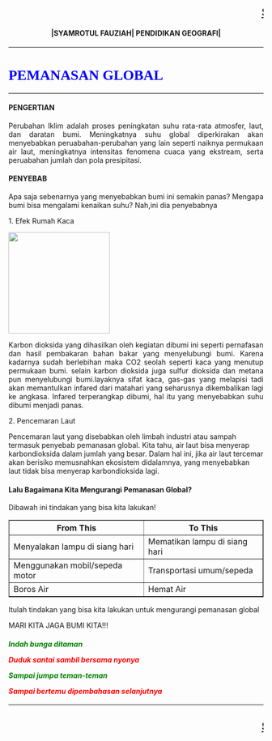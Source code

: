 <html>
    <head><title>SYAMROTUL</title></head>
<body>
<body></body>
    <h2><marquee><u>SELAMAT DATANG DI WEBSITE BELAJAR GEOGRAFI</h2></marquee></u>
    <h4><center>|SYAMROTUL FAUZIAH| PENDIDIKAN GEOGRAFI|</h4></center>
    <hr>
    <h1><font color="blue"><font face="Arial Block">PEMANASAN GLOBAL</font></font></h1>
    <hr>
    <h4>PENGERTIAN</h4>
    <body><p align="justify">Perubahan Iklim adalah proses peningkatan suhu rata-rata atmosfer, laut, dan daratan bumi. Meningkatnya suhu global diperkirakan akan menyebabkan peruabahan-perubahan yang lain seperti naiknya permukaan air laut, meningkatnya intensitas fenomena cuaca yang ekstream, serta peruabahan jumlah dan pola presipitasi.</p></body>
    <h4>PENYEBAB</h4>
    <p align="justify">Apa saja sebenarnya yang menyebabkan bumi ini semakin panas? Mengapa bumi bisa mengalami kenaikan suhu? Nah,ini dia penyebabnya</p>
    <p> 1. Efek Rumah Kaca</p>
    <img src="gambar/gambar.png" weight="200px" height="200px">
    <p align="justify">Karbon dioksida  yang dihasilkan oleh kegiatan dibumi ini seperti pernafasan dan hasil pembakaran bahan bakar yang menyelubungi bumi. Karena kadarnya sudah berlebihan maka CO2 seolah seperti kaca yang menutup permukaan bumi. selain karbon dioksida juga sulfur dioksida dan metana pun menyelubungi bumi.layaknya sifat kaca, gas-gas yang melapisi tadi akan memantulkan infared dari matahari yang seharusnya dikembalikan lagi ke angkasa. Infared terperangkap dibumi, hal itu yang menyebabkan suhu dibumi menjadi panas.</p>
    <p>2. Pencemaran Laut</p>
    <p align="jusify">Pencemaran laut yang disebabkan oleh limbah industri atau sampah termasuk penyebab pemanasan global. Kita tahu, air laut bisa menyerap karbondioksida dalam jumlah yang besar. Dalam hal ini, jika air laut tercemar akan berisiko memusnahkan ekosistem didalamnya, yang menyebabkan laut tidak bisa menyerap karbondioksida lagi.</p>
    <h4>Lalu Bagaimana Kita Mengurangi Pemanasan Global?</h4>
    <p>Dibawah ini tindakan yang bisa kita lakukan!</p>
    <table border="1">
        <tr>
            <th>From This</th>
            <th>To This</th>
        </tr>
        <tr>
            <td>Menyalakan lampu di siang hari</td>
            <td>Mematikan lampu di siang hari</td>
        </tr>
        <tr>
            <td>Menggunakan mobil/sepeda motor</td>
            <td>Transportasi umum/sepeda</td>
        </tr>
        <tr>
            <td>Boros Air</td>
            <td>Hemat Air</td>
        </tr>
    </table>
    <p>Itulah tindakan yang bisa kita lakukan untuk mengurangi pemanasan global</p>
    <p>MARI KITA JAGA BUMI KITA!!!</p>
    <h4><i> 
    <p><font color="green">Indah bunga ditaman</p></font>
    <p><font color="red">Duduk santai sambil bersama nyonya</p></font>
    <p><font color="green">Sampai jumpa teman-teman</p></font>
    <p><font color="red">Sampai bertemu dipembahasan selanjutnya</p></font>
    </h4></i>
    <hr>
    <h2><marquee><u>SEKIAN TERIMAKASIH</h2></marquee></u>
</body>    
</html>
